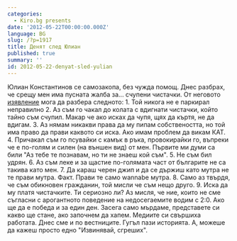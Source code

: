 ```yaml
---
categories:
  - Kiro.bg presents
date: '2012-05-22T00:00:00.000Z'
language: BG
slug: /?p=1917
title: Денят след Юлиан
published: true
summary: ''
id: 2012-05-22-denyat-sled-yulian
---
```


Юлиан Константинов се самозакопа, без чужда помощ. Днес разбрах, че срещу мен има пусната жалба за... счупени чистачки. От неговото [изявление](http://kiro.bg/?p=1915) мога да разбера следното: 1. Той никога не е паркирал неправилно 2. Аз съм го чакал до колата с вдигнати чистачки, който тайно съм счупил. Макар че ако исках да чупя, щях да къртя, не да вдигам. 3. Аз нямам никакви права да му пипам собствеността, но той има право да прави каквото си иска. Ако имам проблем да викам КАТ. 4. Причакал съм го псувайки с камък в ръка, провокирайки го, въпреки че е по-голям и силен (на външен вид) от мен. Първите ми думи са били "Аз тебе те познавам, но ти не знаеш кой съм". 5. Не съм бил удрян. 6. Аз съм леке и за щастие по-голямата част от българите не са такива като мен. 7. Да караш черен джип и да се държиш като мутра не те прави мутра. Факт. Прави те само wannabe мутра. 8. Само аз твърдя, че съм обикновен гражданин, той мисли че съм нещо друго. 9. Иска да му платя чистачките. Ти сериозно ли? Аз мисля, че ние, които не сме съгласни с арогантното поведение на недосегаемите водим с 2:0. Ако ще да е победа и за един ден. Засега само мърдаме, представете си какво ще стане, ако започнем да хапем. Медиите си свършиха работата. Днес сме и по вестниците. Гугъл пази историята. А, можеше да кажеш просто едно "Извинявай, сгреших".
